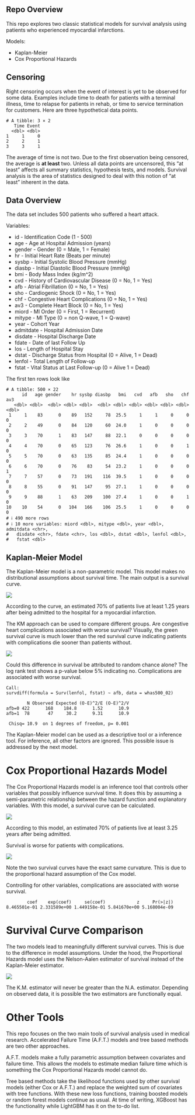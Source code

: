 
## Repo Overview

This repo explores two classic statistical models for survival analysis
using patients who experienced myocardial infarctions.

Models:

- Kaplan-Meier
- Cox Proportional Hazards

## Censoring

Right censoring occurs when the event of interest is yet to be observed
for some data. Examples include time to death for patients with a
terminal illness, time to relapse for patients in rehab, or time to
service termination for customers. Here are three hypothetical data
points.

    # A tibble: 3 × 2
       Time Event
      <dbl> <dbl>
    1     1     0
    2     2     1
    3     3     1

The average of time is not two. Due to the first observation being
censored, the average is **at least** two. Unless all data points are
uncensored, this “at least” affects all summary statistics, hypothesis
tests, and models. Survival analysis is the area of statistics designed
to deal with this notion of “at least” inherent in the data.

## Data Overview

The data set includes 500 patients who suffered a heart attack.

Variables:

- id - Identification Code (1 - 500)
- age - Age at Hospital Admission (years)
- gender - Gender (0 = Male, 1 = Female)
- hr - Initial Heart Rate (Beats per minute)
- sysbp - Initial Systolic Blood Pressure (mmHg)
- diasbp - Initial Diastolic Blood Pressure (mmHg)
- bmi - Body Mass Index (kg/m^2)
- cvd - History of Cardiovascular Disease (0 = No, 1 = Yes)
- afb - Atrial Fibrillation (0 = No, 1 = Yes)
- sho - Cardiogenic Shock (0 = No, 1 = Yes)
- chf - Congestive Heart Complications (0 = No, 1 = Yes)
- av3 - Complete Heart Block (0 = No, 1 = Yes)
- miord - MI Order (0 = First, 1 = Recurrent)
- mitype - MI Type (0 = non Q-wave, 1 = Q-wave)
- year - Cohort Year
- admitdate - Hospital Admission Date
- disdate - Hospital Discharge Date
- fdate - Date of last Follow Up
- los - Length of Hospital Stay
- dstat - Discharge Status from Hospital (0 = Alive, 1 = Dead)
- lenfol - Total Length of Follow-up
- fstat - Vital Status at Last Follow-up (0 = Alive 1 = Dead)

The first ten rows look like

    # A tibble: 500 × 22
          id   age gender    hr sysbp diasbp   bmi   cvd   afb   sho   chf   av3
       <dbl> <dbl>  <dbl> <dbl> <dbl>  <dbl> <dbl> <dbl> <dbl> <dbl> <dbl> <dbl>
     1     1    83      0    89   152     78  25.5     1     1     0     0     0
     2     2    49      0    84   120     60  24.0     1     0     0     0     0
     3     3    70      1    83   147     88  22.1     0     0     0     0     0
     4     4    70      0    65   123     76  26.6     1     0     0     1     0
     5     5    70      0    63   135     85  24.4     1     0     0     0     0
     6     6    70      0    76    83     54  23.2     1     0     0     0     1
     7     7    57      0    73   191    116  39.5     1     0     0     0     0
     8     8    55      0    91   147     95  27.1     1     0     0     0     0
     9     9    88      1    63   209    100  27.4     1     0     0     1     0
    10    10    54      0   104   166    106  25.5     1     0     0     0     0
    # ℹ 490 more rows
    # ℹ 10 more variables: miord <dbl>, mitype <dbl>, year <dbl>, admitdata <chr>,
    #   disdate <chr>, fdate <chr>, los <dbl>, dstat <dbl>, lenfol <dbl>,
    #   fstat <dbl>

## Kaplan-Meier Model

The Kaplan-Meier model is a non-parametric model. This model makes no
distributional assumptions about survival time. The main output is a
survival curve.

![](README_files/figure-commonmark/unnamed-chunk-4-1.png)

According to the curve, an estimated 70% of patients live at least 1.25
years after being admitted to the hospital for a myocardial infarction.

The KM approach can be used to compare different groups. Are congestive
heart complications associated with worse survival? Visually, the green
survival curve is much lower than the red survival curve indicating
patients with complications die sooner than patients without.

![](README_files/figure-commonmark/unnamed-chunk-5-1.png)

Could this difference in survival be attributed to random chance alone?
The log rank test shows a p-value below 5% indicating no. Complications
are associated with worse survival.

    Call:
    survdiff(formula = Surv(lenfol, fstat) ~ afb, data = whas500_02)

            N Observed Expected (O-E)^2/E (O-E)^2/V
    afb=0 422      168    184.8      1.52      10.9
    afb=1  78       47     30.2      9.31      10.9

     Chisq= 10.9  on 1 degrees of freedom, p= 0.001 

The Kaplan-Meier model can be used as a descriptive tool or a inference
tool. For inference, all other factors are ignored. This possible issue
is addressed by the next model.

# Cox Proportional Hazards Model

The Cox Proportional Hazards model is an inference tool that controls
other variables that possibly influence survival time. It does this by
assuming a semi-parametric relationship between the hazard function and
explanatory variables. With this model, a survival curve can be
calculated.

![](README_files/figure-commonmark/unnamed-chunk-7-1.png)

According to this model, an estimated 70% of patients live at least 3.25
years after being admitted.

Survival is worse for patients with complications.

![](README_files/figure-commonmark/unnamed-chunk-8-1.png)

Note the two survival curves have the exact same curvature. This is due
to the proportional hazard assumption of the Cox model.

Controlling for other variables, complications are associated with worse
survival.

            coef    exp(coef)     se(coef)            z     Pr(>|z|) 
    8.465501e-01 2.331589e+00 1.449158e-01 5.841670e+00 5.168004e-09 

# Survival Curve Comparison

The two models lead to meaningfully different survival curves. This is
due to the difference in model assumptions. Under the hood, the
Proportional Hazards model uses the Nelson-Aalen estimator of survival
instead of the Kaplan-Meier estimator.

![](README_files/figure-commonmark/unnamed-chunk-10-1.png)

The K.M. estimator will never be greater than the N.A. estimator.
Depending on observed data, it is possible the two estimators are
functionally equal.

# Other Tools

This repo focuses on the two main tools of survival analysis used in
medical research. Accelerated Failure Time (A.F.T.) models and tree
based methods are two other approaches.

A.F.T. models make a fully parametric assumption between covariates and
failure time. This allows the models to estimate median failure time
which is something the Cox Proportional Hazards model cannot do.

Tree based methods take the likelihood functions used by other survival
models (either Cox or A.F.T.) and replace the weighted sum of covariates
with tree functions. With these new loss functions, training boosted
models or random forest models continue as usual. At time of writing,
XGBoost has the functionality while LightGBM has it on the to-do list.
